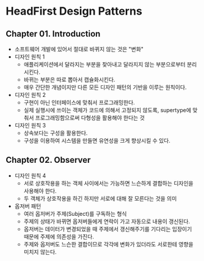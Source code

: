 # HeadFirst Design Patterns
## Chapter 01. Introduction
- 소프트웨어 개발에 있어서 절대로 바뀌지 않는 것은 "변화"
- 디자인 원칙 1
    - 애플리케이션에서 달라지는 부분을 찾아내고 달라지지 않는 부분으로부터 분리시킨다.
    - 바뀌는 부분은 따로 뽑아서 캡슐화시킨다.
    - 매우 간단한 개념이지만 다른 모든 디자인 패턴의 기반을 이루는 원칙이다.
- 디자인 원칙 2
    - 구현이 아닌 인터페이스에 맞춰서 프로그래밍한다.
    - 실제 실행시에 쓰이는 객체가 코드에 의해서 고정되지 않도록, supertype에 맞춰서 프로그래밍함으로써 다형성을 활용해야 한다는 것
- 디자인 원칙 3
    - 상속보다는 구성을 활용한다.
    - 구성을 이용하여 시스템을 만들면 유연성을 크게 향상시킬 수 있다.
## Chapter 02. Observer
- 디자인 원칙 4
    - 서로 상호작용을 하는 객체 사이에서는 가능하면 느슨하게 결합하는 디자인을 사용해야 한다.
    - 두 객체가 상호작용을 하긴 하지만 서로에 대해 잘 모른다는 것을 의미
- 옵저버 패턴
    - 여러 옵저버가 주제(Subject)를 구독하는 형식
    - 주제의 상태가 바뀌면 옵저버들에게 연락이 가고 자동으로 내용이 갱신된다.
    - 옵저버는 데이터가 변경되었을 때 주제에서 갱신해주기를 기다리는 입장이기 때문에 주제에 의존성을 가진다.
    - 주제와 옵저버도 느슨한 결합이므로 각각에 변화가 있더라도 서로한테 영향을 미치지 않는다.